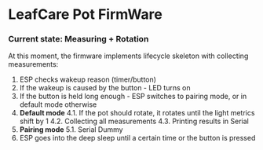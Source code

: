# LeafCare Pot FirmWare

### Current state: Measuring + Rotation

At this moment, the firmware implements lifecycle skeleton with collecting measurements:
1. ESP checks wakeup reason (timer/button)
2. If the wakeup is caused by the button - LED turns on
3. If the button is held long enough - ESP switches to pairing mode, or in default mode otherwise
4. **Default mode**
4.1. If the pot should rotate, it rotates until the light metrics shift by 1
4.2. Collecting all measurements
4.3. Printing results in Serial
5. **Pairing mode**
5.1. Serial Dummy
6. ESP goes into the deep sleep until a certain time or the button is pressed